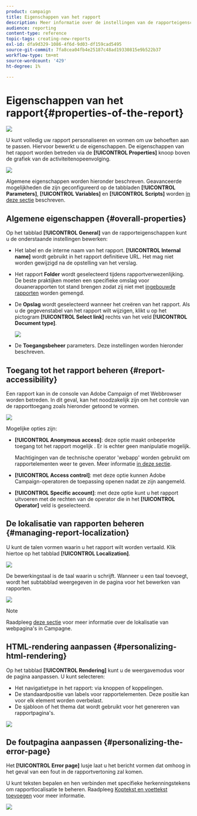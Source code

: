 ```yaml
---
product: campaign
title: Eigenschappen van het rapport
description: Meer informatie over de instellingen van de rapporteigenschappen
audience: reporting
content-type: reference
topic-tags: creating-new-reports
exl-id: dfa9d329-1086-4f6d-9d03-df159cad5495
source-git-commit: 7fa8cea04fb4e25187c48ad19330815e9b522b37
workflow-type: tm+mt
source-wordcount: '429'
ht-degree: 1%

---
```


# Eigenschappen van het rapport{#properties-of-the-report}

![](../../assets/common.svg)

U kunt volledig uw rapport personaliseren en vormen om uw behoeften aan te passen. Hiervoor bewerkt u de eigenschappen. De eigenschappen van het rapport worden betreden via de **[!UICONTROL Properties]** knoop boven de grafiek van de activiteitenopeenvolging.

![](assets/s_ncs_advuser_report_properties_01.png)

Algemene eigenschappen worden hieronder beschreven. Geavanceerde mogelijkheden die zijn geconfigureerd op de tabbladen **[!UICONTROL Parameters]**, **[!UICONTROL Variables]** en **[!UICONTROL Scripts]** worden [in deze sectie](../../reporting/using/advanced-functionalities.md) beschreven.

## Algemene eigenschappen {#overall-properties}

Op het tabblad **[!UICONTROL General]** van de rapporteigenschappen kunt u de onderstaande instellingen bewerken:

* Het label en de interne naam van het rapport. **[!UICONTROL Internal name]** wordt gebruikt in het rapport definitieve URL. Het mag niet worden gewijzigd na de opstelling van het verslag.

* Het rapport **Folder** wordt geselecteerd tijdens rapportverwezenlijking. De beste praktijken moeten een specifieke omslag voor douanerapporten tot stand brengen zodat zij niet met [ingebouwde rapporten](../../reporting/using/about-campaign-built-in-reports.md) worden gemengd.

* De **Opslag** wordt geselecteerd wanneer het creëren van het rapport. Als u de gegevenstabel van het rapport wilt wijzigen, klikt u op het pictogram **[!UICONTROL Select link]** rechts van het veld **[!UICONTROL Document type]**.

   ![](assets/s_ncs_advuser_report_properties_02.png)

* De **Toegangsbeheer** parameters. Deze instellingen worden hieronder beschreven.

## Toegang tot het rapport beheren {#report-accessibility}

Een rapport kan in de console van Adobe Campaign of met Webbrowser worden betreden. In dit geval, kan het noodzakelijk zijn om het controle van de rapporttoegang zoals hieronder getoond te vormen.

![](assets/s_ncs_advuser_report_properties_02b.png)

Mogelijke opties zijn:

* **[!UICONTROL Anonymous access]**: deze optie maakt onbeperkte toegang tot het rapport mogelijk . Er is echter geen manipulatie mogelijk.

   Machtigingen van de technische operator &#39;webapp&#39; worden gebruikt om rapportelementen weer te geven. Meer informatie [in deze sectie](../../platform/using/access-management-operators.md).

* **[!UICONTROL Access control]**: met deze optie kunnen Adobe Campaign-operatoren de toepassing openen nadat ze zijn aangemeld.
* **[!UICONTROL Specific account]**: met deze optie kunt u het rapport uitvoeren met de rechten van de operator die in het  **[!UICONTROL Operator]** veld is geselecteerd.

## De lokalisatie van rapporten beheren {#managing-report-localization}

U kunt de talen vormen waarin u het rapport wilt worden vertaald. Klik hiertoe op het tabblad **[!UICONTROL Localization]**.

![](assets/s_ncs_advuser_report_properties_06.png)

De bewerkingstaal is de taal waarin u schrijft. Wanneer u een taal toevoegt, wordt het subtabblad weergegeven in de pagina voor het bewerken van rapporten.

![](assets/s_ncs_advuser_report_properties_05a.png)

>[!NOTE]
>
>Raadpleeg [deze sectie](../../web/using/translating-a-web-form.md) voor meer informatie over de lokalisatie van webpagina&#39;s in Campagne.

## HTML-rendering aanpassen {#personalizing-html-rendering}

Op het tabblad **[!UICONTROL Rendering]** kunt u de weergavemodus voor de pagina aanpassen. U kunt selecteren:

* Het navigatietype in het rapport: via knoppen of koppelingen.
* De standaardpositie van labels voor rapportelementen. Deze positie kan voor elk element worden overbelast.
* De sjabloon of het thema dat wordt gebruikt voor het genereren van rapportpagina&#39;s.

![](assets/s_ncs_advuser_report_properties_08.png)

## De foutpagina aanpassen {#personalizing-the-error-page}

Het **[!UICONTROL Error page]** lusje laat u het bericht vormen dat omhoog in het geval van een fout in de rapportvertoning zal komen.

U kunt teksten bepalen en hen verbinden met specifieke herkenningstekens om rapportlocalisatie te beheren. Raadpleeg [Koptekst en voettekst toevoegen](../../reporting/using/element-layout.md#adding-a-header-and-a-footer) voor meer informatie.

![](assets/s_ncs_advuser_report_properties_11.png)
